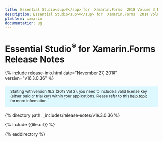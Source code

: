 ```yaml
---
title: Essential Studio<sup>®</sup> for  Xamarin.Forms  2018 Volume 3 Nuget package  Release Notes
description: Essential Studio<sup>®</sup> for  Xamarin.Forms  2018 Volume 3 Nuget package  Release Notes
platform: xamarin
documentation: ug
---
```


# Essential Studio<sup>®</sup> for  Xamarin.Forms  Release Notes

{% include release-info.html date="November 27, 2018"  version="v16.3.0.36" %} 

<style>
#license {
    font-size: .88em!important;
margin-top: 1.5em;     margin-bottom: 1.5em;
    background-color: #def8ff;
    padding: 10px 17px 14px;
}
</style>

<div id="license">
Starting with version 16.2 (2018 Vol 2), you need to include a valid license key (either paid or trial key) within your applications. 
Please refer to this <a href="/common/essential-studio/licensing/license-key">help topic</a> for more information 
</div>


{% directory path: _includes/release-notes/v16.3.0.36 %}

{% include {{file.url}} %}

{% enddirectory %}